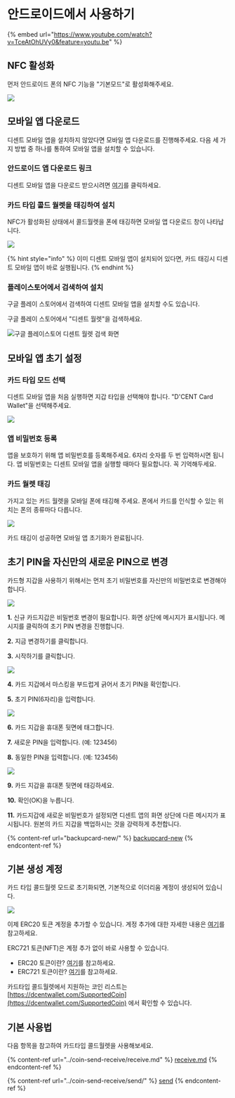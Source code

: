 # 안드로이드에서 사용하기

{% embed url="https://www.youtube.com/watch?v=TceAtOhUVy0&feature=youtu.be" %}

## NFC 활성화

먼저 안드로이드 폰의 NFC 기능을 "기본모드"로 활성화해주세요.

![](<../.gitbook/assets/image (185).png>)

## 모바일 앱 다운로드

디센트 모바일 앱을 설치하지 않았다면 모바일 앱 다운로드를 진행해주세요. 다음 세 가지 방법 중 하나를 통하여 모바일 앱을 설치할 수 있습니다.

### 안드로이드 앱 다운로드 링크

디센트 모바일 앱을 다운로드 받으시려면 [여기](https://play.google.com/store/apps/details?id=com.kr.iotrust.dcent.wallet)를 클릭하세요.

### 카드 타입 콜드 월렛을 태깅하여 설치

NFC가 활성화된 상태에서 콜드월렛을 폰에 태깅하면 모바일 앱 다운로드 창이 나타납니다.

![](<../.gitbook/assets/image (5).png>)

{% hint style="info" %}
이미 디센트 모바일 앱이 설치되어 있다면, 카드 태깅시 디센트 모바일 앱이 바로 실행됩니다.
{% endhint %}

### 플레이스토어에서 검색하여 설치

구글 플레이 스토어에서 검색하여 디센트 모바일 앱을 설치할 수도 있습니다.

구글 플레이 스토어에서 "디센트 월렛"을 검색하세요.

![구글 플레이스토어 디센트 월렛 검색 화면](<../.gitbook/assets/image (84).png>)

## 모바일 앱 초기 설정

### 카드 타입 모드 선택

디센트 모바일 앱을 처음 실행하면 지갑 타입을 선택해야 합니다. "D'CENT Card Wallet"을 선택해주세요.

![](<../.gitbook/assets/image (89).png>)

### 앱 비밀번호 등록

앱을 보호하기 위해 앱 비밀번호를 등록해주세요. 6자리 숫자를 두 번 입력하시면 됩니다. 앱 비밀번호는 디센트 모바일 앱을 실행할 때마다 필요합니다. 꼭 기억해두세요.

### 카드 월렛 태깅

가지고 있는 카드 월렛을 모바일 폰에 태깅해 주세요. 폰에서 카드를 인식할 수 있는 위치는 폰의 종류마다 다릅니다.

![](<../.gitbook/assets/image (95).png>)

카드 태깅이 성공하면 모바일 앱 초기화가 완료됩니다.

## 초기 PIN을 자신만의 새로운 PIN으로 변경

카드형 지갑을 사용하기 위해서는 먼저 초기 비밀번호를 자신만의 비밀번호로 변경해야 합니다.

![](<../.gitbook/assets/KR1 (1).png>)

**1.** 신규 카드지갑은 비밀번호 변경이 필요합니다. 화면 상단에 메시지가 표시됩니다. 메시지를 클릭하여 초기 PIN 변경을 진행합니다.

**2.** 지금 변경하기를 클릭합니다.

**3.** 시작하기를 클릭합니다.

![](../.gitbook/assets/KR2.png)

**4.** 카드 지갑에서 마스킹을 부드럽게 긁어서 초기 PIN을 확인합니다.

**5.** 초기 PIN(6자리)을 입력합니다.

![](../.gitbook/assets/KR3.png)

**6.** 카드 지갑을 휴대폰 뒷면에 태그합니다.&#x20;

**7.** 새로운 PIN을 입력합니다. (예: 123456)&#x20;

**8.** 동일한 PIN을 입력합니다. (예: 123456)

![](<../.gitbook/assets/KR4 (1).png>)

**9.** 카드 지갑을 휴대폰 뒷면에 태깅하세요.&#x20;

**10.** 확인(OK)을 누릅니다.&#x20;

**11.** 카드지갑에 새로운 비밀번호가 설정되면 디센트 앱의 화면 상단에 다른 메시지가 표시됩니다. 원본의 카드 지갑을 백업하시는 것을 강력하게 추천합니다.

{% content-ref url="backupcard-new/" %}
[backupcard-new](backupcard-new/)
{% endcontent-ref %}

## 기본 생성 계정

카드 타입 콜드월렛 모드로 초기화되면, 기본적으로 이더리움 계정이 생성되어 있습니다.&#x20;

![](<../.gitbook/assets/image (118).png>)

이제 ERC20 토큰 계정을 추가할 수 있습니다. 계정 추가에 대한 자세한 내용은 [여기](../mobile-app/create-account/)를 참고하세요.

ERC721 토큰(NFT)은 계정 추가 없이 바로 사용할 수 있습니다.

* ERC20 토큰이란? [여기](../cryptocurrency-basic/erc20.md)를 참고하세요.
* ERC721 토큰이란? [여기](../cryptocurrency-basic/erc721-nft.md)를 참고하세요.

카드타입 콜드월렛에서 지원하는 코인 리스트는 [https://dcentwallet.com/SupportedCoin](https://dcentwallet.com/SupportedCoin) 에서 확인할 수 있습니다.

## 기본 사용법

다음 항목을 참고하여 카드타입 콜드월렛을 사용해보세요.

{% content-ref url="../coin-send-receive/receive.md" %}
[receive.md](../coin-send-receive/receive.md)
{% endcontent-ref %}

{% content-ref url="../coin-send-receive/send/" %}
[send](../coin-send-receive/send/)
{% endcontent-ref %}

